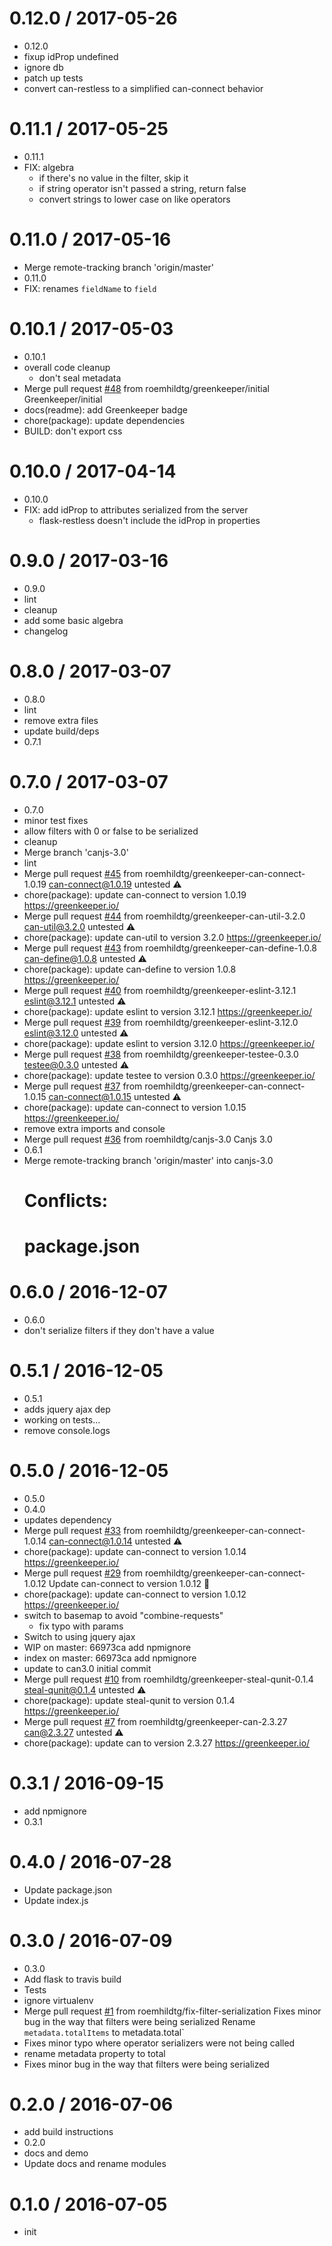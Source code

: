 0.12.0 / 2017-05-26
===================

  * 0.12.0
  * fixup idProp undefined
  * ignore db
  * patch up tests
  * convert can-restless to a simplified can-connect behavior

0.11.1 / 2017-05-25
===================

  * 0.11.1
  * FIX: algebra
    - if there's no value in the filter, skip it
    - if string operator isn't passed a string, return false
    - convert strings to lower case on like operators

0.11.0 / 2017-05-16
===================

  * Merge remote-tracking branch 'origin/master'
  * 0.11.0
  * FIX: renames `fieldName` to `field`

0.10.1 / 2017-05-03
===================

  * 0.10.1
  * overall code cleanup
    - don't seal metadata
  * Merge pull request [#48](https://github.com/roemhildtg/can-restless/issues/48) from roemhildtg/greenkeeper/initial
    Greenkeeper/initial
  * docs(readme): add Greenkeeper badge
  * chore(package): update dependencies
  * BUILD: don't export css

0.10.0 / 2017-04-14
===================

  * 0.10.0
  * FIX: add idProp to attributes serialized from the server
    - flask-restless doesn't include the idProp in properties

0.9.0 / 2017-03-16
==================

  * 0.9.0
  * lint
  * cleanup
  * add some basic algebra
  * changelog

0.8.0 / 2017-03-07
==================

  * 0.8.0
  * lint
  * remove extra files
  * update build/deps
  * 0.7.1

0.7.0 / 2017-03-07
==================

  * 0.7.0
  * minor test fixes
  * allow filters with 0 or false to be serialized
  * cleanup
  * Merge branch 'canjs-3.0'
  * lint
  * Merge pull request [#45](https://github.com/roemhildtg/can-restless/issues/45) from roemhildtg/greenkeeper-can-connect-1.0.19
    can-connect@1.0.19 untested ⚠️
  * chore(package): update can-connect to version 1.0.19
    https://greenkeeper.io/
  * Merge pull request [#44](https://github.com/roemhildtg/can-restless/issues/44) from roemhildtg/greenkeeper-can-util-3.2.0
    can-util@3.2.0 untested ⚠️
  * chore(package): update can-util to version 3.2.0
    https://greenkeeper.io/
  * Merge pull request [#43](https://github.com/roemhildtg/can-restless/issues/43) from roemhildtg/greenkeeper-can-define-1.0.8
    can-define@1.0.8 untested ⚠️
  * chore(package): update can-define to version 1.0.8
    https://greenkeeper.io/
  * Merge pull request [#40](https://github.com/roemhildtg/can-restless/issues/40) from roemhildtg/greenkeeper-eslint-3.12.1
    eslint@3.12.1 untested ⚠️
  * chore(package): update eslint to version 3.12.1
    https://greenkeeper.io/
  * Merge pull request [#39](https://github.com/roemhildtg/can-restless/issues/39) from roemhildtg/greenkeeper-eslint-3.12.0
    eslint@3.12.0 untested ⚠️
  * chore(package): update eslint to version 3.12.0
    https://greenkeeper.io/
  * Merge pull request [#38](https://github.com/roemhildtg/can-restless/issues/38) from roemhildtg/greenkeeper-testee-0.3.0
    testee@0.3.0 untested ⚠️
  * chore(package): update testee to version 0.3.0
    https://greenkeeper.io/
  * Merge pull request [#37](https://github.com/roemhildtg/can-restless/issues/37) from roemhildtg/greenkeeper-can-connect-1.0.15
    can-connect@1.0.15 untested ⚠️
  * chore(package): update can-connect to version 1.0.15
    https://greenkeeper.io/
  * remove extra imports and console
  * Merge pull request [#36](https://github.com/roemhildtg/can-restless/issues/36) from roemhildtg/canjs-3.0
    Canjs 3.0
  * 0.6.1
  * Merge remote-tracking branch 'origin/master' into canjs-3.0
    # Conflicts:
    #    package.json

0.6.0 / 2016-12-07
==================

  * 0.6.0
  * don't serialize filters if they don't have a value

0.5.1 / 2016-12-05
==================

  * 0.5.1
  * adds jquery ajax dep
  * working on tests...
  * remove console.logs

0.5.0 / 2016-12-05
==================

  * 0.5.0
  * 0.4.0
  * updates dependency
  * Merge pull request [#33](https://github.com/roemhildtg/can-restless/issues/33) from roemhildtg/greenkeeper-can-connect-1.0.14
    can-connect@1.0.14 untested ⚠️
  * chore(package): update can-connect to version 1.0.14
    https://greenkeeper.io/
  * Merge pull request [#29](https://github.com/roemhildtg/can-restless/issues/29) from roemhildtg/greenkeeper-can-connect-1.0.12
    Update can-connect to version 1.0.12 🚀
  * chore(package): update can-connect to version 1.0.12
    https://greenkeeper.io/
  * switch to basemap to avoid "combine-requests"
    - fix typo with params
  * Switch to using jquery ajax
  * WIP on master: 66973ca add npmignore
  * index on master: 66973ca add npmignore
  * update to can3.0 initial commit
  * Merge pull request [#10](https://github.com/roemhildtg/can-restless/issues/10) from roemhildtg/greenkeeper-steal-qunit-0.1.4
    steal-qunit@0.1.4 untested ⚠️
  * chore(package): update steal-qunit to version 0.1.4
    https://greenkeeper.io/
  * Merge pull request [#7](https://github.com/roemhildtg/can-restless/issues/7) from roemhildtg/greenkeeper-can-2.3.27
    can@2.3.27 untested ⚠️
  * chore(package): update can to version 2.3.27
    https://greenkeeper.io/

0.3.1 / 2016-09-15
==================

  * add npmignore
  * 0.3.1

0.4.0 / 2016-07-28
==================

  * Update package.json
  * Update index.js

0.3.0 / 2016-07-09
==================

  * 0.3.0
  * Add flask to travis build
  * Tests
  * ignore virtualenv
  * Merge pull request [#1](https://github.com/roemhildtg/can-restless/issues/1) from roemhildtg/fix-filter-serialization
    Fixes minor bug in the way that filters were being serialized
    Rename `metadata.totalItems` to metadata.total`
  * Fixes minor typo where operator serializers were not being called
  * rename metadata property to total
  * Fixes minor bug in the way that filters were being serialized

0.2.0 / 2016-07-06
==================

  * add build instructions
  * 0.2.0
  * docs and demo
  * Update docs and rename modules

0.1.0 / 2016-07-05
==================

  * init
